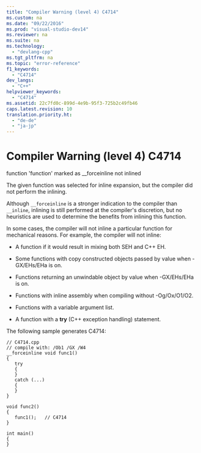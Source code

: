 ```yaml
---
title: "Compiler Warning (level 4) C4714"
ms.custom: na
ms.date: "09/22/2016"
ms.prod: "visual-studio-dev14"
ms.reviewer: na
ms.suite: na
ms.technology: 
  - "devlang-cpp"
ms.tgt_pltfrm: na
ms.topic: "error-reference"
f1_keywords: 
  - "C4714"
dev_langs: 
  - "C++"
helpviewer_keywords: 
  - "C4714"
ms.assetid: 22c7fd0c-899d-4e9b-95f3-725b2c49fb46
caps.latest.revision: 10
translation.priority.ht: 
  - "de-de"
  - "ja-jp"
---
```

# Compiler Warning (level 4) C4714
function 'function' marked as __forceinline not inlined  
  
 The given function was selected for inline expansion, but the compiler did not perform the inlining.  
  
 Although `__forceinline` is a stronger indication to the compiler than `__inline`, inlining is still performed at the compiler's discretion, but no heuristics are used to determine the benefits from inlining this function.  
  
 In some cases, the compiler will not inline a particular function for mechanical reasons. For example, the compiler will not inline:  
  
-   A function if it would result in mixing both SEH and C++ EH.  
  
-   Some functions with copy constructed objects passed by value when -GX/EHs/EHa is on.  
  
-   Functions returning an unwindable object by value when -GX/EHs/EHa is on.  
  
-   Functions with inline assembly when compiling without -Og/Ox/O1/O2.  
  
-   Functions with a variable argument list.  
  
-   A function with a **try** (C++ exception handling) statement.  
  
 The following sample generates C4714:  
  
```  
// C4714.cpp  
// compile with: /Ob1 /GX /W4  
__forceinline void func1()  
{  
   try  
   {  
   }  
   catch (...)  
   {  
   }  
}  
  
void func2()  
{  
   func1();   // C4714  
}  
  
int main()  
{  
}  
```